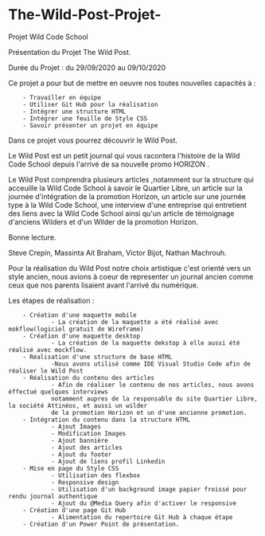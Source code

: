 # The-Wild-Post-Projet-
Projet Wild Code School 

Présentation du Projet The Wild Post.

Durée du Projet : du 29/09/2020 au 09/10/2020

Ce projet a pour but de mettre en oeuvre nos toutes nouvelles capacités à :

        - Travailler en équipe
        - Utiliser Git Hub pour la réalisation
        - Intégrer une structure HTML 
        - Intégrer une feuille de Style CSS
        - Savoir présenter un projet en équipe

Dans ce projet vous pourrez découvrir le Wild Post. 

Le Wild Post est un petit journal qui vous racontera l'histoire de la Wild Code School depuis l'arrivé de sa nouvelle promo HORIZON .

Le Wild Post comprendra plusieurs articles ,notamment sur la structure qui acceuille la Wild Code School à savoir le Quartier Libre, un article sur la journée d'intégration de la promotion Horizon, un article sur une journée type à la Wild Code School, une interview d'une entreprise qui entretient des liens avec la Wild Code School ainsi qu'un article de témoignage d'anciens Wilders et d'un Wilder de la promotion Horizon. 

Bonne lecture. 

Steve Crepin, 
Massinta Ait Braham,
Victor Bijot, 
Nathan Machrouh.

Pour la réalisation du Wild Post notre choix artistique c'est orienté vers un style ancien, nous avions à coeur de representer un journal ancien comme ceux que nos parents lisaient avant l'arrivé du numérique.

Les étapes de réalisation : 

        - Création d'une maquette mobile 
                - La création de la maquette a été réalisé avec mokflow(logiciel gratuit de Wireframe)
        - Création d'une maquette desktop
                - La création de la maquette dekstop à elle aussi été réalisé avec mockflow.
        - Réalisation d'une structure de base HTML 
                -Nous avons utilisé comme IDE Visual Studio Code afin de réaliser le Wild Post
        - Réalisation du contenu des articles 
                - Afin de réaliser le contenu de nos articles, nous avons éffectué quelques interviews 
                notamment aupres de la responsable du site Quartier Libre, la société Attinéos, et aussi un wilder 
                de la promotion Horizon et un d'une ancienne promotion.
        - Intégration du contenu dans la structure HTML 
                - Ajout Images
                - Modification Images
                - Ajout bannière
                - Ajout des articles
                - Ajout du footer
                - Ajout de liens profil Linkedin
        - Mise en page du Style CSS
                - Utilisation des flexbox
                - Responsive design
                - Utilisation d'un background image papier froissé pour rendu journal authentique
                - Ajout du @Media Query afin d'activer le responsive
        - Création d'une page Git Hub 
                - Alimentation du repertoire Git Hub à chaque étape
        - Création d'un Power Point de présentation.        
